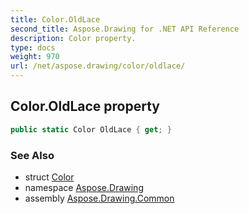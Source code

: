 ```yaml
---
title: Color.OldLace
second_title: Aspose.Drawing for .NET API Reference
description: Color property. 
type: docs
weight: 970
url: /net/aspose.drawing/color/oldlace/
---
```

## Color.OldLace property

```csharp
public static Color OldLace { get; }
```

### See Also

* struct [Color](../)
* namespace [Aspose.Drawing](../../color/)
* assembly [Aspose.Drawing.Common](../../../)


